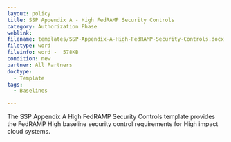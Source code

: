 ```yaml
---
layout: policy   
title: SSP Appendix A - High FedRAMP Security Controls
category: Authorization Phase
weblink:
filename: templates/SSP-Appendix-A-High-FedRAMP-Security-Controls.docx
filetype: word
fileinfo: word -  578KB
condition: new
partner: All Partners
doctype:
  - Template
tags:
  - Baselines

---
```

The SSP Appendix A High FedRAMP Security Controls template provides the FedRAMP High baseline security control requirements for High impact cloud systems.
